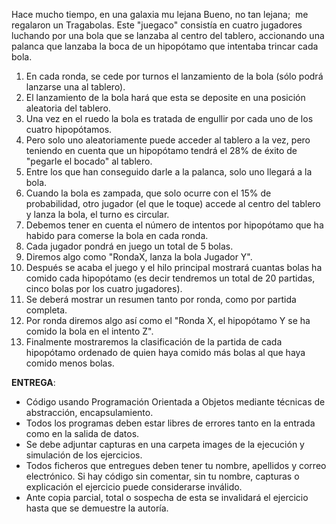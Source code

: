 Hace mucho tiempo, en una galaxia mu lejana Bueno, no tan lejana;  me regalaron un Tragabolas. Este "juegaco" consistía en cuatro jugadores luchando por una bola que se lanzaba al centro del tablero, accionando una palanca que lanzaba la boca de un hipopótamo que intentaba trincar cada bola.   

1. En cada ronda, se cede por turnos el lanzamiento de la bola (sólo podrá lanzarse una al tablero). 
2. El lanzamiento de la bola hará que esta se deposite en una posición aleatoria del tablero. 
3. Una vez en el ruedo la bola es tratada de engullir por cada uno de los cuatro hipopótamos. 
4. Pero solo uno aleatoriamente puede acceder al tablero a la vez, pero teniendo en cuenta que un hipopótamo tendrá el 28% de éxito de "pegarle el bocado" al tablero. 
5. Entre los que han conseguido darle a la palanca, solo uno llegará a la bola. 
6. Cuando la bola es zampada, que solo ocurre con el 15% de probabilidad, otro jugador (el que le toque) accede al centro del tablero y lanza la bola, el turno es circular. 
7. Debemos tener en cuenta el número de intentos por hipopótamo que ha habido para comerse la bola en cada ronda. 
8. Cada jugador pondrá en juego un total de 5 bolas. 
9. Diremos algo como "RondaX, lanza la bola Jugador Y". 
10. Después se acaba el juego y el hilo principal mostrará cuantas bolas ha comido cada hipopótamo (es decir tendremos un total de 20 partidas, cinco bolas por los cuatro jugadores). 
11. Se deberá mostrar un resumen tanto por ronda, como por partida completa. 
12. Por ronda diremos algo así como el "Ronda X, el hipopótamo Y se ha comido la bola en el intento Z". 
13. Finalmente mostraremos la clasificación de la partida de cada hipopótamo ordenado de quien haya comido más bolas al que haya comido menos bolas.

**ENTREGA**:

- Código usando Programación Orientada a Objetos mediante técnicas de abstracción, encapsulamiento.
- Todos los programas deben estar libres de errores tanto en la entrada como en la salida de datos.
- Se debe adjuntar capturas en una carpeta images de la ejecución y simulación de los ejercicios.
- Todos ficheros que entregues deben tener tu nombre, apellidos y correo electrónico. Si hay código sin comentar, sin tu nombre, capturas o explicación el ejercicio puede considerarse inválido.
- Ante copia parcial, total o sospecha de esta se invalidará el ejercicio hasta que se demuestre la autoría.